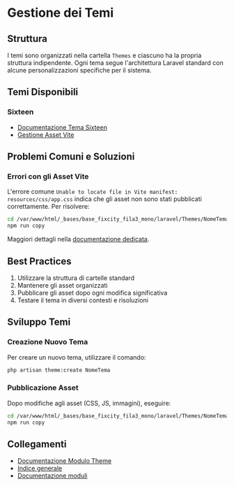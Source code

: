 # Gestione dei Temi

## Struttura
I temi sono organizzati nella cartella `Themes` e ciascuno ha la propria struttura indipendente. Ogni tema segue l'architettura Laravel standard con alcune personalizzazioni specifiche per il sistema.

## Temi Disponibili

### Sixteen
- [Documentazione Tema Sixteen](/Themes/Sixteen/docs/assets.md)
- [Gestione Asset Vite](/Modules/Theme/docs/assets.md)

## Problemi Comuni e Soluzioni

### Errori con gli Asset Vite
L'errore comune `Unable to locate file in Vite manifest: resources/css/app.css` indica che gli asset non sono stati pubblicati correttamente. Per risolvere:

```bash
cd /var/www/html/_bases/base_fixcity_fila3_mono/laravel/Themes/NomeTema
npm run copy
```

Maggiori dettagli nella [documentazione dedicata](/Modules/Theme/docs/assets.md).

## Best Practices
1. Utilizzare la struttura di cartelle standard
2. Mantenere gli asset organizzati
3. Pubblicare gli asset dopo ogni modifica significativa
4. Testare il tema in diversi contesti e risoluzioni

## Sviluppo Temi

### Creazione Nuovo Tema
Per creare un nuovo tema, utilizzare il comando:

```bash
php artisan theme:create NomeTema
```

### Pubblicazione Asset
Dopo modifiche agli asset (CSS, JS, immagini), eseguire:

```bash
cd /var/www/html/_bases/base_fixcity_fila3_mono/laravel/Themes/NomeTema
npm run copy
```

## Collegamenti
- [Documentazione Modulo Theme](/Modules/Theme/docs/assets.md)
- [Indice generale](/docs/index.md)
- [Documentazione moduli](/docs/modules/index.md) 
